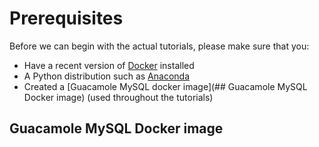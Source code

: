# Prerequisites
Before we can begin with the actual tutorials, please make sure that you:
* Have a recent version of [Docker](https://www.docker.com/) installed
* A Python distribution such as [Anaconda](https://www.continuum.io/downloads)
* Created a [Guacamole MySQL docker image](## Guacamole MySQL Docker image) (used throughout the tutorials)

## Guacamole MySQL Docker image


